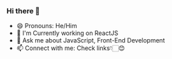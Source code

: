 ### Hi there 👋

<!--
**Noah-1711/Noah-1711** is a ✨ _special_ ✨ repository because its `README.md` (this file) appears on your GitHub profile.

Here are some ideas to get you started:

- 🔭 I’m currently working on ...
- 🌱 I’m currently learning ...
- 👯 I’m looking to collaborate on ...
- 🤔 I’m looking for help with ...
- 💬 Ask me about ...
- 📫 How to reach me: ...
- 😄 Pronouns: ...
- ⚡ Fun fact: ...
-->
- 😄 Pronouns: He/Him
- 🔭 I'm Currently working on ReactJS
- 💬 Ask me about JavaScript, Front-End Development
- 📫 Connect with me: Check links👇🏻😊
